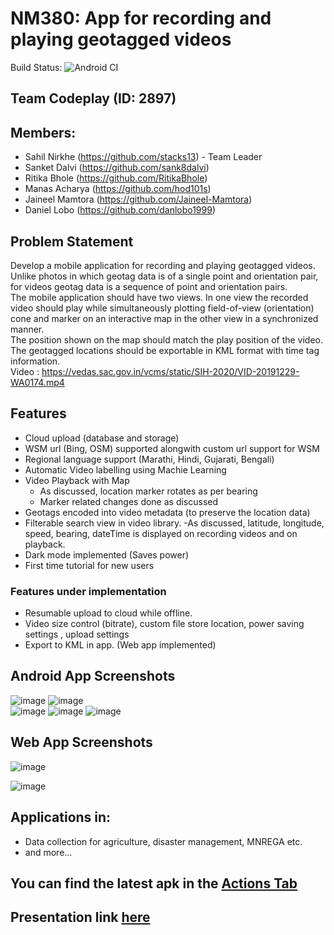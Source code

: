 # NM380: App for recording and playing geotagged videos
Build Status: ![Android CI](https://github.com/stacks13/NM380_Codeplay/workflows/Android%20CI/badge.svg?branch=develop-android)

## Team Codeplay (ID: 2897)

## Members:
- Sahil Nirkhe (https://github.com/stacks13) - Team Leader
- Sanket Dalvi (https://github.com/sank8dalvi)
- Ritika Bhole (https://github.com/RitikaBhole)
- Manas Acharya (https://github.com/hod101s)
- Jaineel Mamtora (https://github.com/Jaineel-Mamtora)
- Daniel Lobo (https://github.com/danlobo1999)

## Problem Statement
Develop a mobile application for recording and playing geotagged videos.    
Unlike photos in which geotag data is of a single point and orientation pair, for videos geotag data is a sequence of point and orientation pairs.    
The mobile application should have two views. In one view the recorded video should play while simultaneously plotting field-of-view (orientation) cone and marker on an interactive map in the other view in a synchronized manner.    
The position shown on the map should match the play position of the video. The geotagged locations should be exportable in KML format with time tag information.    
Video : https://vedas.sac.gov.in/vcms/static/SIH-2020/VID-20191229-WA0174.mp4

## Features
- Cloud upload (database and storage)
- WSM url (Bing, OSM) supported alongwith custom url support for WSM
- Regional language support (Marathi, Hindi, Gujarati, Bengali)
- Automatic Video labelling using Machie Learning
- Video Playback with Map 
    - As discussed, location marker rotates as per bearing
    - Marker related changes done as discussed
- Geotags encoded into video metadata (to preserve the location data)
- Filterable search view in video library.
    -As discussed, latitude, longitude, speed, bearing, dateTime is displayed on recording videos and on playback.
- Dark mode implemented (Saves power)
- First time tutorial for new users

### Features under implementation
- Resumable upload to cloud while offline.
- Video size control (bitrate),  custom file store location, power saving settings , upload settings
- Export to KML in app. (Web app implemented)


## Android App Screenshots
![image](https://user-images.githubusercontent.com/40513848/89127264-ced97080-d509-11ea-8f67-37de034265fe.png)    ![image](https://user-images.githubusercontent.com/40513848/89127323-617a0f80-d50a-11ea-8617-a861bda03d06.png)    
![image](https://user-images.githubusercontent.com/40513848/89127389-b28a0380-d50a-11ea-8620-a49da593eaf5.png)    ![image](https://user-images.githubusercontent.com/40513848/89127425-f3821800-d50a-11ea-807f-c0688dc92b25.png)
![image](https://user-images.githubusercontent.com/40513848/89127513-99358700-d50b-11ea-9125-7aa962524836.png)

## Web App Screenshots
![image](https://user-images.githubusercontent.com/40513848/89165431-2cb39a00-d596-11ea-8072-1c9e857cfcfe.png)    

![image](https://user-images.githubusercontent.com/40513848/89165844-c5e2b080-d596-11ea-901f-19bfbf1b3d21.png)

## Applications in: 
- Data collection for agriculture, disaster management, MNREGA  etc.
- and more...

## You can find the latest apk in the [Actions Tab](https://github.com/stacks13/NM380_Codeplay/actions)

## Presentation link [here](https://www.canva.com/design/DAED0ScGbBg/dxEp9j_2iyn6uDoMkts3zQ/view?utm_content=DAED0ScGbBg&utm_campaign=designshare&utm_medium=link&utm_source=publishsharelink)
